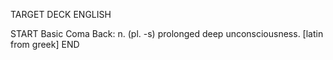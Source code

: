 TARGET DECK
ENGLISH

START
Basic
Coma
Back: n. (pl. -s) prolonged deep unconsciousness. [latin from greek]
END
